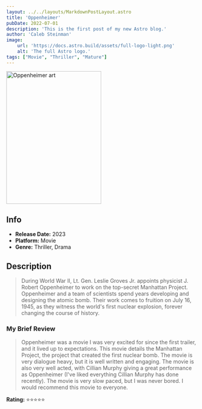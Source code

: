 ```yaml
---
layout: ../../layouts/MarkdownPostLayout.astro
title: 'Oppenheimer'
pubDate: 2022-07-01
description: 'This is the first post of my new Astro blog.'
author: 'Caleb Steinman'
image:
    url: 'https://docs.astro.build/assets/full-logo-light.png'
    alt: 'The full Astro logo.'
tags: ["Movie", "Thriller", "Mature"]
---
```


<img src="https://upload.wikimedia.org/wikipedia/en/4/4a/Oppenheimer_%28film%29.jpg" 
        alt= "Oppenheimer art" width="250" height="350">

## Info
- **Release Date:** 2023
- **Platform:** Movie
- **Genre:** Thriller, Drama

## Description
> During World War II, Lt. Gen. Leslie Groves Jr. appoints physicist J. Robert Oppenheimer to work on the top-secret Manhattan Project. Oppenheimer and a team of scientists spend years developing and designing the atomic bomb. Their work comes to fruition on July 16, 1945, as they witness the world's first nuclear explosion, forever changing the course of history.

### My Brief Review
> Oppenheimer was a movie I was very excited for since the first trailer, and it lived up to expectations. This movie details the Manhattan Project, the project that created the first nuclear bomb. The movie is very dialogue heavy, but it is well written and engaging. The movie is also very well acted, with Cillian Murphy giving a great performance as Oppenheimer (I've liked everything Cillian Murphy has done recently). The movie is very slow paced, but I was never bored. I would recommend this movie to everyone.

**Rating:** ⭐️⭐️⭐️⭐️⭐️